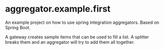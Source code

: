 # aggregator.example.first
An example project on how to use spring integration aggregators. Based on Spring Boot.

A gateway creates sample items that can be used to fill a list. A splitter breaks them and an aggregator will try to add them all together.
